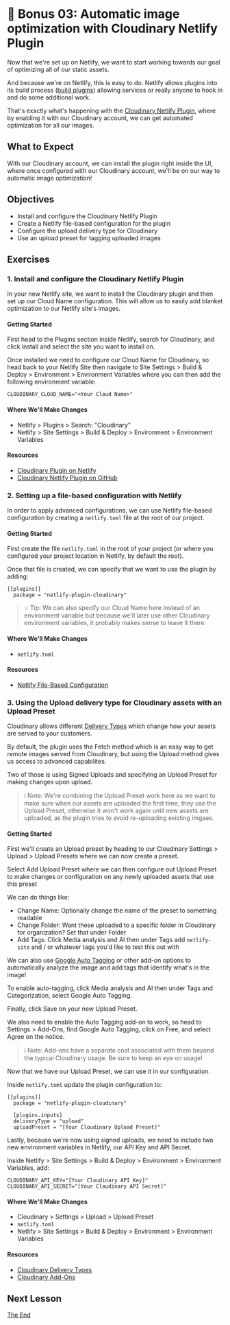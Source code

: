 # 📓 Bonus 03: Automatic image optimization with Cloudinary Netlify Plugin

Now that we're set up on Netlify, we want to start working towards our goal of optimizing all of our static assets.

And because we're on Netlify, this is easy to do. Netlify allows plugins into its build process ([build plugins](https://docs.netlify.com/integrations/build-plugins/)) allowing services or really anyone to hook in and do some additional work.

That's exactly what's happening with the [Cloudinary Netlify Plugin](https://github.com/colbyfayock/netlify-plugin-cloudinary), where by enabling it with our Cloudinary account, we can get automated optimization for all our images.

## What to Expect



With our Cloudinary account, we can install the plugin right inside the UI, where once configured with our Cloudinary account, we'll be on our way to automatic image optimization!

## Objectives
* Install and configure the Cloudinary Netlify Plugin
* Create a Netlify file-based configuration for the plugin
* Configure the upload delivery type for Cloudinary
* Use an upload preset for tagging uploaded images

## Exercises

### 1. Install and configure the Cloudinary Netlify Plugin

In your new Netlify site, we want to install the Cloudinary plugin and then set up our Cloud Name configuration. This will allow us to easily add blanket optimization to our Netlify site's images.

#### Getting Started

First head to the Plugins section inside Netlify, search for Cloudinary, and click install and select the site you want to install on.

Once installed we need to configure our Cloud Name for Cloudinary, so head back to your Netlify Site then navigate to Site Settings > Build & Deploy > Environment > Environment Variables where you can then add the following environment variable:

```
CLOUDINARY_CLOUD_NAME="<Your Cloud Name>"
```

#### Where We'll Make Changes
* Netlify > Plugins > Search: "Cloudinary"
* Netlify > Site Settings > Build & Deploy > Environment > Environment Variables

#### Resources
* [Cloudinary Plugin on Netlify](https://app.netlify.com/plugins/netlify-plugin-cloudinary/install)
* [Cloudinary Netlify Plugin on GitHub](https://github.com/colbyfayock/netlify-plugin-cloudinary)


### 2. Setting up a file-based configuration with Netlify

In order to apply advanced configurations, we can use Netlify file-based configuration by creating a `netlify.toml` file at the root of our project.

#### Getting Started

First create the file `netlify.toml` in the root of your project (or where you configured your project location in Netlify, by default the root).

Once that file is created, we can specify that we want to use the plugin by adding:

```
[[plugins]]
  package = "netlify-plugin-cloudinary"
```

> 💡 Tip: We can also specify our Cloud Name here instead of an environment variable but because we'll later use other Cloudinary environment variables, it probably makes sense to leave it there.

#### Where We'll Make Changes
* `netlify.toml`

#### Resources
* [Netlify File-Based Configuration](https://docs.netlify.com/configure-builds/file-based-configuration/)


### 3. Using the Upload delivery type for Cloudinary assets with an Upload Preset

Cloudinary allows different [Delivery Types](https://cloudinary.com/documentation/image_transformations#delivery_types) which change how your assets are served to your customers.

By default, the plugin uses the Fetch method which is an easy way to get remote images served from Cloudinary, but using the Upload method gives us access to advanced capabilites.

Two of those is using Signed Uploads and specifying an Upload Preset for making changes upon upload.

> ℹ️ Note: We're combining the Upload Preset work here as we want to make sure when our assets are uploaded the first time, they use the Upload Preset, otherwise it won't work again until new assets are uploaded, as the plugin tries to avoid re-uploading existing imgaes.

#### Getting Started

First we'll create an Upload preset by heading to our Cloudinary Settings > Upload > Upload Presets where we can now create a preset.

Select Add Upload Preset where we can then configure out Upload Preset to make changes or configuration on any newly uploaded assets that use this preset

We can do things like:
* Change Name: Optionally change the name of the preset to something readable
* Change Folder: Want these uploaded to a specific folder in Cloudinary for organization? Set that under Folder
* Add Tags: Click Media analysis and AI then under Tags add `netlify-site` and / or whatever tags you'd like to test this out with

We can also use [Google Auto Tagging](https://cloudinary.com/documentation/google_auto_tagging_addon) or other add-on options to automatically analyze the image and add tags that identify what's in the image!

To enable auto-tagging, click Media analysis and AI then under Tags and Categorization, select Google Auto Tagging.

Finally, click Save on your new Upload Preset.

We also need to enable the Auto Tagging add-on to work, so head to Settings > Add-Ons, find Google Auto Tagging, click on Free, and select Agree on the notice.

> ℹ️ Note: Add-ons have a separate cost associated with them beyond the typical Cloudinary usage. Be sure to keep an eye on usage!

Now that we have our Upload Preset, we can use it in our configuration.

Inside `netlify.toml` update the plugin configuration to:

```
[[plugins]]
  package = "netlify-plugin-cloudinary"

  [plugins.inputs]
  deliveryType = "upload"
  uploadPreset = "[Your Cloudinary Upload Preset]"
```

Lastly, because we're now using signed uploads, we need to include two new environment variables in Netlify, our API Key and API Secret.

Inside Netlify > Site Settings > Build & Deploy > Environment > Environment Variables, add:
```
CLOUDINARY_API_KEY="[Your Cloudinary API Key]"
CLOUDINARY_API_SECRET="[Your Cloudinary API Secret]"
```

#### Where We'll Make Changes
* Cloudinary > Settings > Upload > Upload Preset
* `netlify.toml`
* Netlify > Site Settings > Build & Deploy > Environment > Environment Variables

#### Resources
* [Cloudinary Delivery Types](https://cloudinary.com/documentation/image_transformations#delivery_types)
* [Cloudinary Add-Ons](https://cloudinary.com/addons)


## Next Lesson

[The End](https://github.com/colbyfayock/media-ecommerce-workshop/blob/main/lessons/The%20End.md)
